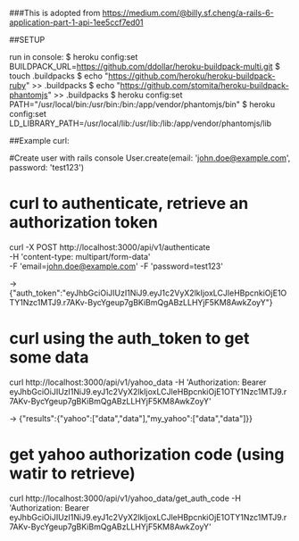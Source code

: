 ###This is adopted from https://medium.com/@billy.sf.cheng/a-rails-6-application-part-1-api-1ee5ccf7ed01

##SETUP

run in console:
$ heroku config:set BUILDPACK_URL=https://github.com/ddollar/heroku-buildpack-multi.git
$ touch .buildpacks
$ echo "https://github.com/heroku/heroku-buildpack-ruby" >> .buildpacks
$ echo "https://github.com/stomita/heroku-buildpack-phantomjs" >> .buildpacks
$ heroku config:set PATH="/usr/local/bin:/usr/bin:/bin:/app/vendor/phantomjs/bin"
$ heroku config:set LD_LIBRARY_PATH=/usr/local/lib:/usr/lib:/lib:/app/vendor/phantomjs/lib

##Example curl:

#Create user with rails console
User.create(email: 'john.doe@example.com', password: 'test123')

# curl to authenticate, retrieve an authorization token
curl -X POST http://localhost:3000/api/v1/authenticate \
-H 'content-type: multipart/form-data' \
-F 'email=john.doe@example.com' -F 'password=test123'

-> {"auth_token":"eyJhbGciOiJIUzI1NiJ9.eyJ1c2VyX2lkIjoxLCJleHBpcnkiOjE1OTY1Nzc1MTJ9.r7AKv-BycYgeup7gBKiBmQgABzLLHYjF5KM8AwkZoyY"}

# curl using the auth_token to get some data
curl http://localhost:3000/api/v1/yahoo_data -H 'Authorization: Bearer eyJhbGciOiJIUzI1NiJ9.eyJ1c2VyX2lkIjoxLCJleHBpcnkiOjE1OTY1Nzc1MTJ9.r7AKv-BycYgeup7gBKiBmQgABzLLHYjF5KM8AwkZoyY'

-> {"results":{"yahoo":["data","data"],"my_yahoo":["data","data"]}}

# get yahoo authorization code (using watir to retrieve)

curl http://localhost:3000/api/v1/yahoo_data/get_auth_code -H 'Authorization: Bearer eyJhbGciOiJIUzI1NiJ9.eyJ1c2VyX2lkIjoxLCJleHBpcnkiOjE1OTY1Nzc1MTJ9.r7AKv-BycYgeup7gBKiBmQgABzLLHYjF5KM8AwkZoyY'